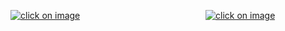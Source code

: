 

[![click on image](blog_gif/gif_meme_face.gif)](blog_post_one)&nbsp;&nbsp;&nbsp;&nbsp;&nbsp;&nbsp;&nbsp;&nbsp;&nbsp;&nbsp;&nbsp;&nbsp;&nbsp;&nbsp;&nbsp;&nbsp;&nbsp;&nbsp;&nbsp;&nbsp;&nbsp;&nbsp;&nbsp;&nbsp;&nbsp;&nbsp;&nbsp;&nbsp;&nbsp;&nbsp;&nbsp;&nbsp;&nbsp;&nbsp;&nbsp;&nbsp;&nbsp;&nbsp;&nbsp;&nbsp;&nbsp;&nbsp;&nbsp;&nbsp;&nbsp;&nbsp;&nbsp;&nbsp;&nbsp;&nbsp;&nbsp;[![click on image](blog_gif/gif_meme_gleamy_face.gif)](blog_post_two)
